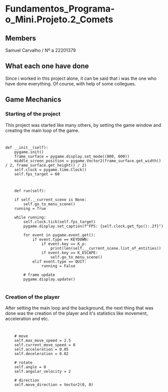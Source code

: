 #  Fundamentos_Programa-o_Mini.Projeto.2_Comets
## Members

Samuel Carvalho / Nº a 22201379

## What each one have done
Since i worked in this project alone, it can be said that i was the one who have done everything. Of course, with help of some collegues.

## Game Mechanics

### Starting of the project
This project was started like many others, by setting the game window and creating the main loop of the game.

#

    def __init__(self):
        pygame.init()
        frame_surface = pygame.display.set_mode((800, 600))
        middle_screen_position = pygame.Vector2(frame_surface.get_width() / 2, frame_surface.get_height() / 2)
        self.clock = pygame.time.Clock()
        self.fps_target = 60

#       
        
        def run(self):

        if self.__current_scene is None:
            self.go_to_menu_scene()
        running = True

        while running:
            self.clock.tick(self.fps_target)
            pygame.display.set_caption(f"FPS: {self.clock.get_fps():.2f}")

            for event in pygame.event.get():
                if event.type == KEYDOWN:
                    if event.key == K_p:
                        print(len(self.__current_scene.list_of_entities))
                    if event.key == K_ESCAPE:
                        self.go_to_menu_scene()
                elif event.type == QUIT:
                    running = False

            # frame update
            pygame.display.update()

#

### Creation of the player
After setting the main loop and the background, the next thing that was done was the creation of the player and it's statistics like movement, acceleration and etc.

#

        # move
        self.max_move_speed = 2.5
        self.current_move_speed = 0
        self.acceleration = 0.05
        self.deceleration = 0.02

        # rotate
        self.angle = 0
        self.angular_velocity = 2

        # direction
        self.move_direction = Vector2(0, 0)
        
#

